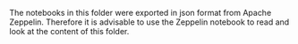 The notebooks in this folder were exported in json format from Apache Zeppelin.
Therefore it is advisable to use the Zeppelin notebook to read and look at the
content of this folder.
